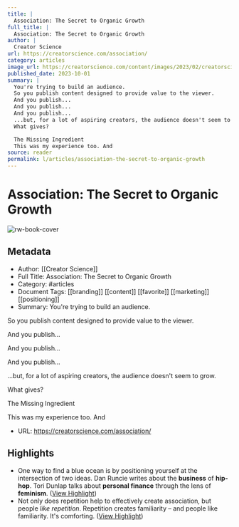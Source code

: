 ```yaml
---
title: |
  Association: The Secret to Organic Growth
full_title: |
  Association: The Secret to Organic Growth
author: |
  Creator Science
url: https://creatorscience.com/association/
category: articles
image_url: https://creatorscience.com/content/images/2023/02/creatorscience_fallback_shadow-3.png
published_date: 2023-10-01
summary: |
  You're trying to build an audience.
  So you publish content designed to provide value to the viewer.
  And you publish...
  And you publish...
  And you publish...
  ...but, for a lot of aspiring creators, the audience doesn't seem to grow.
  What gives?

  The Missing Ingredient
  This was my experience too. And
source: reader
permalink: l/articles/association-the-secret-to-organic-growth
---
```

# Association: The Secret to Organic Growth

![rw-book-cover](https://creatorscience.com/content/images/2023/02/creatorscience_fallback_shadow-3.png)

## Metadata
- Author: [[Creator Science]]
- Full Title: Association: The Secret to Organic Growth
- Category: #articles
- Document Tags: [[branding]] [[content]] [[favorite]] [[marketing]] [[positioning]] 
- Summary: You're trying to build an audience.

So you publish content designed to provide value to the viewer.

And you publish...

And you publish...

And you publish...

...but, for a lot of aspiring creators, the audience doesn't seem to grow.

What gives?


The Missing Ingredient

This was my experience too. And
- URL: https://creatorscience.com/association/

## Highlights
- One way to find a blue ocean is by positioning yourself at the intersection of two ideas. Dan Runcie writes about the **business** of **hip-hop**. Tori Dunlap talks about **personal finance** through the lens of **feminism**. ([View Highlight](https://read.readwise.io/read/01hcf22dpp4zt0t6g6kedhh5d4))
- Not only does repetition help to effectively create association, but people *like repetition*. Repetition creates familiarity – and people like familiarity. It's comforting. ([View Highlight](https://read.readwise.io/read/01hcf24y2ww5ctygw3sc17fvnx))


